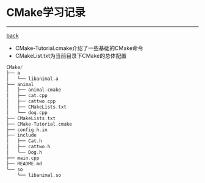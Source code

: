 # CMake学习记录

---

[back](../README.md)
- CMake-Tutorial.cmake介绍了一些基础的CMake命令
- CMakeList.txt为当前目录下CMake的总体配置

``` c++
CMake/
├── a
│   └── libanimal.a
├── animal
│   ├── animal.cmake
│   ├── cat.cpp
│   ├── cattwo.cpp
│   ├── CMakeLists.txt
│   └── dog.cpp
├── CMakeLists.txt
├── CMake-Tutorial.cmake
├── config.h.in
├── include
│   ├── Cat.h
│   ├── cattwo.h
│   └── Dog.h
├── main.cpp
├── README.md
└── so
    └── libanimal.so
```

